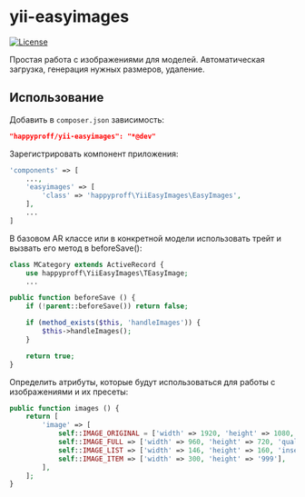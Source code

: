 yii-easyimages
==============

[![License](https://poser.pugx.org/happyproff/yii-easyimages/license.svg)](https://packagist.org/packages/happyproff/yii-easyimages)

Простая работа с изображениями для моделей. Автоматическая загрузка, генерация нужных размеров, удаление.

## Использование

Добавить в `composer.json` зависимость:

```json
"happyproff/yii-easyimages": "*@dev"
```

Зарегистрировать компонент приложения:

```php
'components' => [
    ...,
    'easyimages' => [
        'class' => 'happyproff\YiiEasyImages\EasyImages',
    ],
    ...
]
```

В базовом AR классе или в конкретной модели использовать трейт и вызвать его метод в beforeSave():

```php
class MCategory extends ActiveRecord {
    use happyproff\YiiEasyImages\TEasyImage;
    ...
```

```php
public function beforeSave () {
    if (!parent::beforeSave()) return false;

    if (method_exists($this, 'handleImages')) {
        $this->handleImages();
    }

    return true;
}
```

Определить атрибуты, которые будут использоваться для работы с изображениями и их пресеты:

```php
public function images () {
    return [
        'image' => [
            self::IMAGE_ORIGINAL = ['width' => 1920, 'height' => 1080, 'enabled' = false],
            self::IMAGE_FULL => ['width' => 960, 'height' => 720, 'quality' => 100],
            self::IMAGE_LIST => ['width' => 146, 'height' => 160, 'inset' => false,],
            self::IMAGE_ITEM => ['width' => 300, 'height' => '999'],
        ],
    ];
}
```
